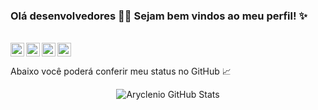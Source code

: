 ### Olá desenvolvedores 👨‍💻 Sejam bem vindos ao meu perfil! :sparkles:

<!--
**ezequiel205/ezequiel205** is a ✨ _special_ ✨ repository because its `README.md` (this file) appears on your GitHub profile.
Here are some ideas to get you started:
- 🔭 I’m currently working on ...
- 🌱 I’m currently learning ...
- 👯 I’m looking to collaborate on ...
- 🤔 I’m looking for help with ...
- 💬 Ask me about ...
- 📫 How to reach me: ...
- 😄 Pronouns: ...
- ⚡ Fun fact: ... 
-->
<br>
<a target="_blank" href="https://www.linkedin.com/in/ezzealmeida">
  <img align="left" alt="Linkedin" width="22px" src="https://cdn.jsdelivr.net/npm/simple-icons@v3/icons/linkedin.svg" />
</a>
<a target="_blank" href="https://api.whatsapp.com/send?phone=5519987307673">
  <img align="left" alt="Whatsapp" width="22px" src="https://cdn.jsdelivr.net/npm/simple-icons@v3/icons/whatsapp.svg" />
</a>
<a target="_blank" href="https://www.instagram.com/ezzealmeida">
  <img align="left" alt="Instagram" width="22px" src="https://cdn.jsdelivr.net/npm/simple-icons@v3/icons/instagram.svg" />
</a>
<a target="_blank" href="santosezequiel205@gmail.com">
  <img align="left;color: #FFFF00" alt="Gmail" width="22px" src="https://cdn.jsdelivr.net/npm/simple-icons@v3/icons/gmail.svg" />
</a></br>

<a></a>

 Abaixo você poderá conferir meu status no GitHub :chart_with_upwards_trend:
 <br><center>
![Aryclenio GitHub Stats](https://github-readme-stats.vercel.app/api?username=aryclenio&show_icons=true)
 </center></br>

